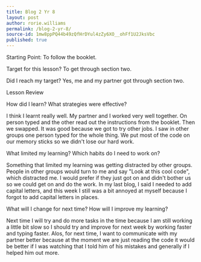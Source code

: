 ```yaml
---
title: Blog 2 Yr 8
layout: post
author: rorie.williams
permalink: /blog-2-yr-8/
source-id: 1mw8ppPQ44b49zQfHrDYul4zZy6XO__ohFf1U2JksVbc
published: true
---
```

                                  
Starting Point: To follow the booklet.

Target for this lesson? To get through section two.

Did I reach my target? Yes, me and my partner got through section two.

Lesson Review

How did I learn? What strategies were effective?  

I think I learnt really well. My partner and I worked very well together. On person typed and the other read out the instructions from the booklet. Then we swapped. It was good because we got to try other jobs. I saw in other groups one person typed for the whole thing. We put most of the code on our memory sticks so we didn't lose our hard work.

What limited my learning? Which habits do I need to work on?

Something that limited my learning was getting distracted by other groups. People in other groups would turn to me and say "Look at this cool code", which distracted me. I would prefer if they just got on and didn't bother us so we could get on and do the work. In my last blog, I said I needed to add capital letters, and this week I still was a bit annoyed at myself because I forgot to add capital letters in places.

What will I change for next time? How will I improve my learning?

Next time I will try and do more tasks in the time because I am still working a little bit slow so I should try and improve for next week by working faster and typing faster. Alos, for next time, I want to communicate with my partner better because at the moment we are just reading the code it would be better if I was watching that I told him of his mistakes and generally if I helped him out more. 

